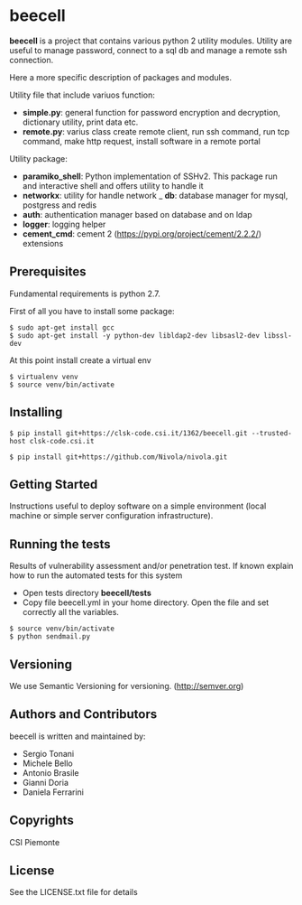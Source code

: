 # beecell
__beecell__ is a project that contains various python 2 utility modules. Utility are useful to manage password, connect to a sql db
and manage a remote ssh connection.

Here a more specific description of packages and modules.

Utility file that include variuos function:
- __simple.py__: general function for password encryption and decryption, dictionary utility, print data etc.
- __remote.py__: varius class create remote client, run ssh command, run tcp command, make http request, install software in a remote portal

Utility package:
- __paramiko_shell__: Python implementation of SSHv2. This package run and interactive shell and offers utility to handle it
- __networkx__: utility for handle  network
_ __db__: database manager for mysql, postgress and redis
- __auth__: authentication manager based on database and on ldap
- __logger__: logging helper
- __cement_cmd__: cement 2 (https://pypi.org/project/cement/2.2.2/) extensions

## Prerequisites
Fundamental requirements is python 2.7.

First of all you have to install some package:

```
$ sudo apt-get install gcc
$ sudo apt-get install -y python-dev libldap2-dev libsasl2-dev libssl-dev
```

At this point install create a virtual env

```
$ virtualenv venv
$ source venv/bin/activate
```

## Installing

```
$ pip install git+https://clsk-code.csi.it/1362/beecell.git --trusted-host clsk-code.csi.it

$ pip install git+https://github.com/Nivola/nivola.git
```

## Getting Started
Instructions useful to deploy software on a simple environment (local machine or simple server configuration infrastructure).

## Running the tests
Results of vulnerability assessment and/or penetration test. If known explain how to run the automated tests for this system

- Open tests directory __beecell/tests__
- Copy file beecell.yml in your home directory. Open the file and set correctly all the <BLANK> variables.

```
$ source venv/bin/activate
$ python sendmail.py
```

## Versioning
We use Semantic Versioning for versioning. (http://semver.org)

## Authors and Contributors
beecell is written and maintained by: 

* Sergio Tonani
* Michele Bello
* Antonio Brasile
* Gianni Doria
* Daniela Ferrarini

## Copyrights
CSI Piemonte

## License
See the LICENSE.txt file for details
